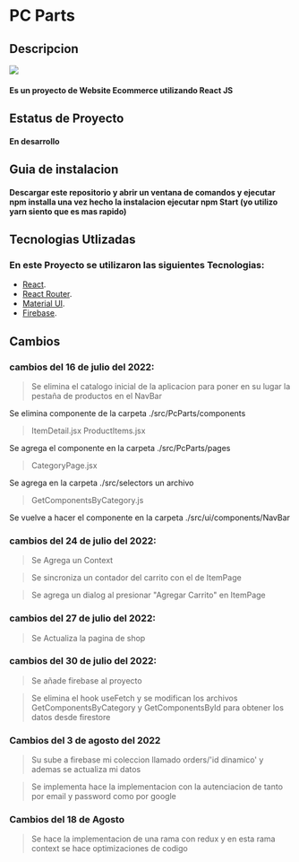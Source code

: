 # PC Parts

## Descripcion
![](https://github.com/josafath597/PcPartsCardenas/blob/main/PC.gif)

#### Es un proyecto de Website Ecommerce utilizando React JS 

## Estatus de Proyecto 

#### En desarrollo

## Guia de instalacion

#### Descargar este repositorio y abrir un ventana de comandos y ejecutar npm installa una vez hecho la instalacion ejecutar npm Start (yo utilizo yarn siento que es mas rapido)

## Tecnologias Utlizadas

### En este Proyecto se utilizaron las siguientes Tecnologias:

- [React](https://es.reactjs.org/).
- [React Router](https://reactrouter.com/).
- [Material UI](https://mui.com/).
- [Firebase](https://firebase.google.com/).
    
## Cambios
### cambios del 16 de julio del 2022: 

> Se elimina el catalogo inicial de la aplicacion para poner en su lugar la pestaña de productos en el NavBar

Se elimina componente de la carpeta ./src/PcParts/components

> ItemDetail.jsx
> ProductItems.jsx

Se agrega el componente en la carpeta ./src/PcParts/pages

> CategoryPage.jsx

Se agrega en la carpeta ./src/selectors un archivo 

> GetComponentsByCategory.js

Se vuelve a hacer el componente en la carpeta ./src/ui/components/NavBar

### cambios del 24 de julio del 2022: 

> Se Agrega un Context 

> Se sincroniza un contador del carrito con el de ItemPage

> Se agrega un dialog al presionar "Agregar Carrito" en ItemPage

### cambios del 27 de julio del 2022: 

> Se Actualiza la pagina de shop

### cambios del 30 de julio del 2022: 

> Se añade firebase al proyecto

> Se elimina el hook useFetch y se modifican los archivos GetComponentsByCategory y GetComponentsById para obtener los datos desde firestore

### Cambios del 3 de agosto del 2022

> Su sube a firebase mi coleccion llamado orders/'id dinamico' y ademas se actualiza mi datos

>Se implementa hace la implementacion con la autenciacion de tanto por email y password como por google

### Cambios del 18 de Agosto

> Se hace la implementacion de una rama con redux y en esta rama context se hace optimizaciones de codigo
